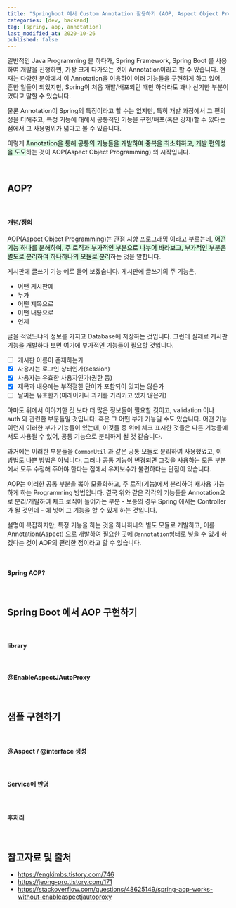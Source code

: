 ```yaml
---
title: "Springboot 에서 Custom Annotation 활용하기 (AOP, Aspect Object Programming)"
categories: [dev, backend]
tag: [spring, aop, annotation]
last_modified_at: 2020-10-26
published: false
---
```

일반적인 Java Programming 을 하다가, Spring Framework, Spring Boot 를 사용하여 개발을 진행하면, 가장 크게 다가오는 것이 Annotation이라고 할 수 있습니다. 현재는 다양한 분야에서 이 Annotation을 이용하여 여러 기능들을 구현하게 하고 있어, 흔한 일들이 되었지만, Spring이 처음 개발/배포되던 때만 하더라도 꽤나 신기한 부분이었다고 말할 수 있습니다. 

물론 Annotation이 Spring의 특징이라고 할 수는 없지만, 특히 개발 과정에서 그 편의성을 더해주고, 특정 기능에 대해서 공통적인 기능을 구현/배포(혹은 강제)할 수 있다는 점에서 그 사용범위가 넓다고 볼 수 있습니다. 

이렇게 <mark style='background-color: #dcffe4'>Annotation을 통해 공통의 기능들을 개발하여 중복을 최소화하고, 개발 편의성을 도모</mark>하는 것이 AOP(Aspect Object Programming) 의 시작입니다.

<br/>

## AOP?

<br/>

#### 개념/정의

AOP(Aspect Object Programming)는 관점 지향 프로그래밍 이라고 부르는데, <mark style='background-color: #dcffe4'>어떤 기능 하나를 분해하여, 주 로직과 부가적인 부분으로 나누어 바라보고, 부가적인 부분은 별도로 분리하여 하나하나의 모듈로 분리</mark>하는 것을 말합니다.

게시판에 글쓰기 기능 예로 들어 보겠습니다. 게시판에 글쓰기의 주 기능은,

- 어떤 게시판에
- 누가
- 어떤 제목으로
- 어떤 내용으로
- 언제

글을 적었느냐의 정보를 가지고 Database에 저장하는 것입니다. 그런데 실제로 게시판 기능을 개발하다 보면 여기에 부가적인 기능들이 필요할 것입니다.

- [ ] 게시판 이름이 존재하는가
- [x] 사용자는 로그인 상태인가(session)
- [x] 사용자는 유효한 사용자인가(권한 등)
- [x] 제목과 내용에는 부적절한 단어가 포함되어 있지는 않은가
- [ ] 날짜는 유효한가(미래이거나 과거를 가리키고 있지 않은가)

아마도 위에서 이야기한 것 보다 더 많은 정보들이 필요할 것이고, validation 이나 auth 와 관련한 부분들일 것입니다. 혹은 그 어떤 부가 기능일 수도 있습니다. 어떤 기능이던지 이러한 부가 기능들이 있는데, 이것들 중 위에 체크 표시한 것들은 다른 기능들에서도 사용될 수 있어, 공통 기능으로 분리하게 될 것 같습니다. 

과거에는 이러한 부분들을 `CommonUtil` 과 같은 공통 모듈로 분리하여 사용했었고, 이 방법도 나쁜 방법은 아닙니다. 그러나 공통 기능이 변경되면 그것을 사용하는 모든 부분에서 모두 수정해 주어야 한다는 점에서 유지보수가 불편하다는 단점이 있습니다. 

AOP는 이러한 공통 부분을 뽑아 모듈화하고, 주 로직(기능)에서 분리하여 재사용 가능하게 하는 Programming 방법입니다. 결국 위와 같은 각각의 기능들을 Annotation으로 분리/개발하여 체크 로직이 들어가는 부분 - 보통의 경우 Spring 에서는 Controller가 될 것인데 - 에 넣어 그 기능을 할 수 있게 하는 것입니다. 

설명이 복잡하지만, 특정 기능을 하는 것을 하나하나의 별도 모듈로 개발하고, 이를 Annotation(Aspect) 으로 개발하여 필요한 곳에 `@annotation`형태로 넣을 수 있게 하겠다는 것이 AOP의 편리한 점이라고 할 수 있습니다.

<br/>

#### Spring AOP?

<br/>

## Spring Boot 에서 AOP 구현하기

<br/>

#### library

<br/>

#### @EnableAspectJAutoProxy

<br/>

## 샘플 구현하기

<br/>

#### @Aspect / @interface 생성

<br/>

#### Service에 반영

<br/>

#### 후처리

<br/>

## 참고자료 및 출처

- <https://engkimbs.tistory.com/746>
- <https://jeong-pro.tistory.com/171>
- <https://stackoverflow.com/questions/48625149/spring-aop-works-without-enableaspectjautoproxy>